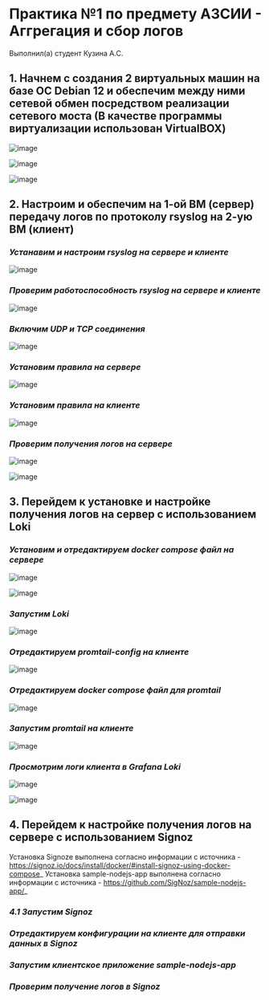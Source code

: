 # Практика №1 по предмету АЗСИИ - Аггрегация и сбор логов
Выполнил(а) студент Кузина А.С.
## **1. Начнем с создания 2 виртуальных машин на базе ОС Debian 12 и обеспечим между ними сетевой обмен посредством реализации сетевого моста (В качестве программы виртуализации использован VirtualBOX)**

![image](Screenshots/1.png)

![image](Screenshots/2.png)

![image](Screenshots/3.png)

## **2. Настроим и обеспечим на 1-ой ВМ (сервер) передачу логов по протоколу rsyslog на 2-ую ВМ (клиент)**

### *Устанавим и настроим rsyslog на сервере и клиенте*

![image](Screenshots/4.png)

### *Проверим работоспособность rsyslog на сервере и клиенте*

![image](Screenshots/5.png)

### *Включим UDP и TCP соединения*

![image](Screenshots/6.png)

### *Установим правила на сервере*

![image](Screenshots/7.png)

### *Установим правила на клиенте*

![image](Screenshots/8.png)

### *Проверим получения логов на сервере*

![image](Screenshots/9.png)

![image](Screenshots/10.png)

## **3. Перейдем к установке и настройке получения логов на сервер с использованием Loki**

### *Установим и отредактируем docker compose файл на сервере*

   ![image](Screenshots/11.png)
   
   ![image](Screenshots/12.png)

### *Запустим Loki*

![image](Screenshots/13.png)

### *Отредактируем promtail-config на клиенте*

![image](Screenshots/14.png)

### *Отредактируем docker compose файл для promtail*

![image](Screenshots/15.png)

### *Запустим promtail на клиенте*

![image](Screenshots/16.png)

### *Просмотрим логи клиента в Grafana Loki*

   ![image](Screenshots/17.png)

   ![image](Screenshots/18.png)

## **4. Перейдем к настройке получения логов на сервере с использованием Signoz**

Установка Signoze выполнена согласно информации с источника - https://signoz.io/docs/install/docker/#install-signoz-using-docker-compose_
Установка sample-nodejs-app выполнена согласно информации с источника - https://github.com/SigNoz/sample-nodejs-app/_

### *4.1 Запустим Signoz*



### *Отредактируем конфигурации на клиенте для отправки данных в Signoz*



### *Запустим клиентское приложение sample-nodejs-app*



### *Проверим получение логов в Signoz*
